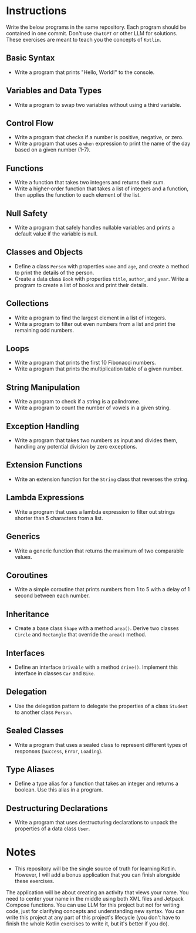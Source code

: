 # Instructions

Write the below programs in the same repository. Each program should be contained in one commit. Don't use `ChatGPT` or other LLM for solutions. These exercises are meant to teach you the concepts of `Kotlin`.


## Basic Syntax

- Write a program that prints "Hello, World!" to the console.

## Variables and Data Types

- Write a program to swap two variables without using a third variable.

## Control Flow

- Write a program that checks if a number is positive, negative, or zero.
- Write a program that uses a `when` expression to print the name of the day based on a given number (1-7).

## Functions

- Write a function that takes two integers and returns their sum.
- Write a higher-order function that takes a list of integers and a function, then applies the function to each element of the list.

## Null Safety

- Write a program that safely handles nullable variables and prints a default value if the variable is null.

## Classes and Objects

- Define a class `Person` with properties `name` and `age`, and create a method to print the details of the person.
- Create a data class `Book` with properties `title`, `author`, and `year`. Write a program to create a list of books and print their details.

## Collections

- Write a program to find the largest element in a list of integers.
- Write a program to filter out even numbers from a list and print the remaining odd numbers.

## Loops

- Write a program that prints the first 10 Fibonacci numbers.
- Write a program that prints the multiplication table of a given number.

## String Manipulation

- Write a program to check if a string is a palindrome.
- Write a program to count the number of vowels in a given string.

## Exception Handling

- Write a program that takes two numbers as input and divides them, handling any potential division by zero exceptions.

## Extension Functions

- Write an extension function for the `String` class that reverses the string.

## Lambda Expressions

- Write a program that uses a lambda expression to filter out strings shorter than 5 characters from a list.

## Generics

- Write a generic function that returns the maximum of two comparable values.

## Coroutines

- Write a simple coroutine that prints numbers from 1 to 5 with a delay of 1 second between each number.

## Inheritance

- Create a base class `Shape` with a method `area()`. Derive two classes `Circle` and `Rectangle` that override the `area()` method.

## Interfaces

- Define an interface `Drivable` with a method `drive()`. Implement this interface in classes `Car` and `Bike`.

## Delegation

- Use the delegation pattern to delegate the properties of a class `Student` to another class `Person`.

## Sealed Classes

- Write a program that uses a sealed class to represent different types of responses (`Success`, `Error`, `Loading`).

## Type Aliases

- Define a type alias for a function that takes an integer and returns a boolean. Use this alias in a program.

## Destructuring Declarations

- Write a program that uses destructuring declarations to unpack the properties of a data class `User`.





# Notes

* This repository will be the single source of truth for learning Kotlin. However, I will add a bonus application that you can finish alongside these exercises.

The application will be about creating an activity that views your name. You need to center your name in the middle using both XML files and Jetpack Compose functions. You can use LLM for this project but not for writing code, just for clarifying concepts and understanding new syntax. You can write this project at any part of this project's lifecycle (you don't have to finish the whole Kotlin exercises to write it, but it's better if you do).
